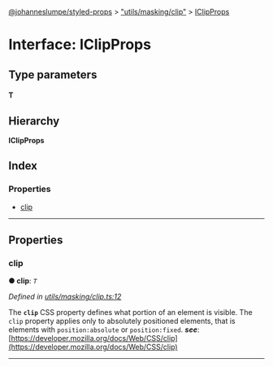 [@johanneslumpe/styled-props](../README.md) > ["utils/masking/clip"](../modules/_utils_masking_clip_.md) > [IClipProps](../interfaces/_utils_masking_clip_.iclipprops.md)

# Interface: IClipProps

## Type parameters
#### T 
## Hierarchy

**IClipProps**

## Index

### Properties

* [clip](_utils_masking_clip_.iclipprops.md#clip)

---

## Properties

<a id="clip"></a>

###  clip

**● clip**: *`T`*

*Defined in [utils/masking/clip.ts:12](https://github.com/johanneslumpe/styled-props/blob/3abf398/src/utils/masking/clip.ts#L12)*

The **`clip`** CSS property defines what portion of an element is visible. The `clip` property applies only to absolutely positioned elements, that is elements with `position:absolute` or `position:fixed`.
*__see__*: [https://developer.mozilla.org/docs/Web/CSS/clip](https://developer.mozilla.org/docs/Web/CSS/clip)

___

